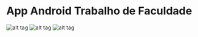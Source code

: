 # App Android Trabalho de Faculdade


![alt tag](https://i.imgur.com/ff9R56P.jpg "Lista de Cervejas")
![alt tag](https://i.imgur.com/vGB7SeM.jpg "Mapa de Localização das Cervejas")
![alt tag](https://i.imgur.com/C4tzXDf.jpg "Adicionar Cerveja")
